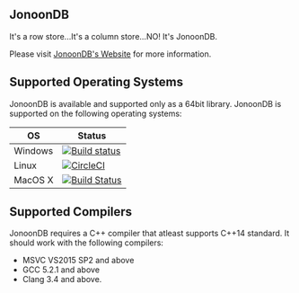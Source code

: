 ## JonoonDB
It's a row store...It's a column store...NO! It's JonoonDB.

Please visit [JonoonDB's Website](http://www.jonoondb.com) for more information.

## Supported Operating Systems
JonoonDB is available and supported only as a 64bit library. JonoonDB is supported on the following operating systems:

| OS | Status |
|---|---|
| Windows | [![Build status](https://ci.appveyor.com/api/projects/status/utd5fhm86epjxdg7/branch/master?svg=true)](https://ci.appveyor.com/project/zarianw/jonoondb/branch/master) |
| Linux | [![CircleCI](https://circleci.com/gh/zarianw/jonoondb/tree/master.svg?style=svg)](https://circleci.com/gh/zarianw/jonoondb/tree/master) |
| MacOS X | [![Build Status](https://travis-ci.org/zarianw/jonoondb.svg?branch=master)](https://travis-ci.org/zarianw/jonoondb) |

## Supported Compilers
JonoonDB requires a C++ compiler that atleast supports C++14 standard. It should work with the following compilers:

* MSVC VS2015 SP2 and above
* GCC 5.2.1 and above
* Clang 3.4 and above.
